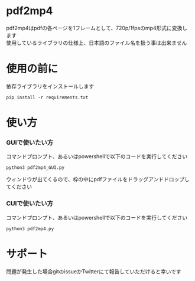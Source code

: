 # pdf2mp4  
pdf2mp4はpdfの各ページを1フレームとして、720p/1fpsのmp4形式に変換します  
使用しているライブラリの仕様上、日本語のファイル名を扱う事は出来ません  
  
# 使用の前に  
依存ライブラリをインストールします  

```
pip install -r requirements.txt  
```

# 使い方  
### GUIで使いたい方
コマンドプロンプト、あるいはpowershellで以下のコードを実行してください  

```
python3 pdf2mp4_GUI.py  
```
  
ウィンドウが出てくるので、枠の中にpdfファイルをドラッグアンドドロップしてください  
  
### CUIで使いたい方  
コマンドプロンプト、あるいはpowershellで以下のコードを実行してください  

```
python3 pdf2mp4.py  
```
  
# サポート  
問題が発生した場合gitのissueかTwitterにて報告していただけると幸いです